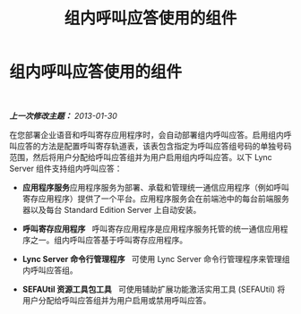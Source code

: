 ﻿---
title: 组内呼叫应答使用的组件
TOCTitle: 组内呼叫应答使用的组件
ms:assetid: 45db2f23-d486-4b20-a8cf-7b48a1f9fd3a
ms:mtpsurl: https://technet.microsoft.com/zh-cn/library/JJ945625(v=OCS.15)
ms:contentKeyID: 52061005
ms.date: 05/19/2016
mtps_version: v=OCS.15
ms.translationtype: HT
---

# 组内呼叫应答使用的组件

 

_**上一次修改主题：** 2013-01-30_

在您部署企业语音和呼叫寄存应用程序时，会自动部署组内呼叫应答。启用组内呼叫应答的方法是配置呼叫寄存轨道表，该表包含指定为呼叫应答组号码的单独号码范围，然后将用户分配给呼叫应答组并为用户启用组内呼叫应答。以下 Lync Server 组件支持组内呼叫应答：

  - **应用程序服务**应用程序服务为部署、承载和管理统一通信应用程序（例如呼叫寄存应用程序）提供了一个平台。应用程序服务会在前端池中的每台前端服务器以及每台 Standard Edition Server 上自动安装。

  - **呼叫寄存应用程序**   呼叫寄存应用程序是应用程序服务托管的统一通信应用程序之一。组内呼叫应答基于呼叫寄存应用程序。

  - **Lync Server 命令行管理程序**   可使用 Lync Server 命令行管理程序来管理组内呼叫应答组。

  - **SEFAUtil 资源工具包工具**   可使用辅助扩展功能激活实用工具 (SEFAUtil) 将用户分配给呼叫应答组并为用户启用或禁用呼叫应答。

